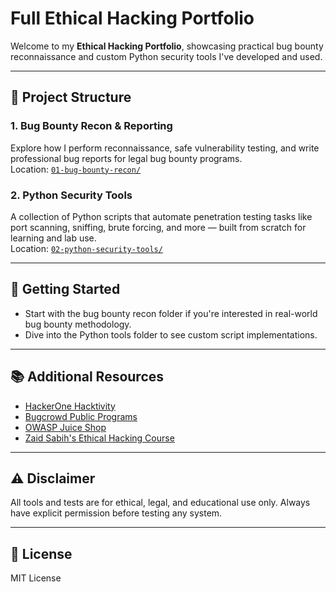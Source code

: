 # Full Ethical Hacking Portfolio

Welcome to my **Ethical Hacking Portfolio**, showcasing practical bug bounty reconnaissance and custom Python security tools I've developed and used.

---

## 📁 Project Structure

### 1. Bug Bounty Recon & Reporting  
Explore how I perform reconnaissance, safe vulnerability testing, and write professional bug reports for legal bug bounty programs.  
Location: [`01-bug-bounty-recon/`](./01-bug-bounty-recon)

### 2. Python Security Tools  
A collection of Python scripts that automate penetration testing tasks like port scanning, sniffing, brute forcing, and more — built from scratch for learning and lab use.  
Location: [`02-python-security-tools/`](./02-python-security-tools)

---

## 🚀 Getting Started

- Start with the bug bounty recon folder if you're interested in real-world bug bounty methodology.  
- Dive into the Python tools folder to see custom script implementations.  

---

## 📚 Additional Resources

- [HackerOne Hacktivity](https://hackerone.com/hacktivity)  
- [Bugcrowd Public Programs](https://bugcrowd.com/programs)  
- [OWASP Juice Shop](https://owasp.org/www-project-juice-shop/)  
- [Zaid Sabih's Ethical Hacking Course](https://www.udemy.com/course/learn-python-and-ethical-hacking-from-scratch/)

---

## ⚠️ Disclaimer  
All tools and tests are for ethical, legal, and educational use only. Always have explicit permission before testing any system.

---

## 📜 License  
MIT License
